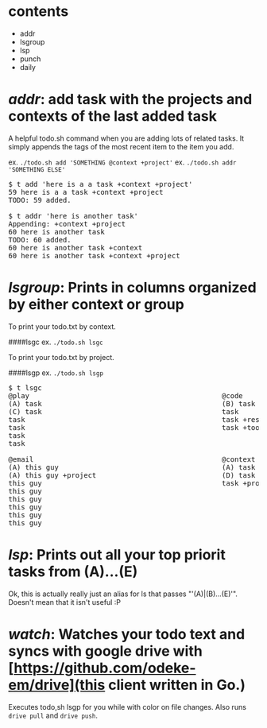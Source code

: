 contents
========
- addr
- lsgroup
- lsp
- punch
- daily


_addr_: add task with the projects and contexts of the last added task
====

A helpful todo.sh command when you are adding lots of related tasks. It simply appends the tags of the most recent item to the item you add.

ex. `./todo.sh add 'SOMETHING @context +project'`
ex. `./todo.sh addr 'SOMETHING ELSE'`

<pre>
$ t add 'here is a a task +context +project'
59 here is a a task +context +project
TODO: 59 added.

$ t addr 'here is another task'
Appending: +context +project
60 here is another task
TODO: 60 added.
60 here is another task +context
60 here is another task +context +project
</pre>


_lsgroup_: Prints in columns organized by either context or group
=====

To print your todo.txt by context.

####lsgc
ex. `./todo.sh lsgc`

To print your todo.txt by project.

####lsgp
ex. `./todo.sh lsgp`

<pre>
$ t lsgc
@play                                              @code                                              
(A) task                                           (B) task                                           
(C) task                                           task                                               
task                                               task +research                                     
task                                               task +tool                                         
task                                                                                                  
task                                                                                                  
                                                                                                      
@email                                             @context                                           
(A) this guy                                       (A) task +project                                  
(A) this guy +project                              (D) task +project                                  
this guy                                           task +project                                      
this guy                                                                                              
this guy                                                                                              
this guy                                                                                              
this guy                                                                                              
this guy   
</pre>

_lsp_: Prints out all your top priorit tasks from (A)...(E) 
=====

Ok, this is actually really just an alias for ls that passes "'(A)\|(B)...(E)'". Doesn't mean that it isn't useful :P


_watch_: Watches your todo text and syncs with google drive with [https://github.com/odeke-em/drive](this client written in Go.)
=====

Executes todo,sh lsgp for you while with color on file changes. Also runs `drive pull` and `drive push`.


<!-- 
_punch_: still a work in progress
=====

Punch for Todo.txt

This is a fork of https://github.com/adewinter/punch, which is a project forked from http://code.google.com/p/punch-time-tracking/:

 " Punch is a time-tracking add-on

  for todo.txt - a command line to-do list list utility. Punch works alongside the todo.txt script files popularized by Life Hacker and todotxt.org. All time tracking info is kept in a separate file, so no harm is done to the todo.txt system. It does use your todo.cfg file and todo.txt file to streamline time tracking. "

####features

Adding the feature to specify a custom time to punch in and out.

ex. `punch in 31 8:23` where '31' is the line number of the task you wish to track and 8:23 is the time you started that task
ex. `punch out 14:05` where '14:05' is the time you ended that task

####todo

+ currently the argument arfter the line number for 'punch in' is used to specify the file to get the todo from. need to figure out a way to keep this functionality


_daily_: still a work in progress
=====

Daily is a python script to track your daily stats over time, such as the time you wake up, the time yo go to bed, the things you eat everyday. In the future, hopefully it will support graphing these stats over itme so you can see trends.

-->
